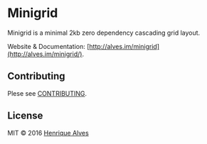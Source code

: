 # Minigrid

Minigrid is a minimal 2kb zero dependency cascading grid layout.

Website & Documentation: [http://alves.im/minigrid](http://alves.im/minigrid/).

## Contributing

Plese see [CONTRIBUTING](CONTRIBUTING.md).

## License

MIT &copy; 2016 [Henrique Alves](http://alves.im)
